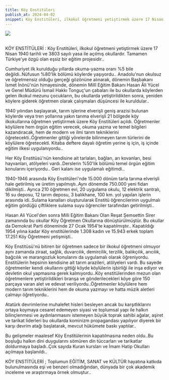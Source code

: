 ```yaml
---
title: Köy Enstitüleri
publish_at: 2024-04-02
snippet: Köy Enstitüleri, ilkokul öğretmeni yetiştirmek üzere 17 Nisan 1940 tarihli ve 3803 sayılı yasa ile açılmış okullardır. Tamamen Türkiye'ye özgü olan eşsiz bir eğitim projesidir..
---
```


<img src=/koyenstitusu.jpg><br><br>

KÖY ENSTİTÜLERİ :
Köy Enstitüleri, ilkokul öğretmeni yetiştirmek üzere 17 Nisan 1940 tarihli ve 3803 sayılı yasa ile açılmış okullardır. Tamamen Türkiye'ye özgü olan eşsiz bir eğitim projesidir..

Cumhuriyet ilk kurulduğu yıllarda okuma-yazma oranı %5 bile değildi..Nüfusun %80'lik bölümü köylerde yaşıyordu..
Anadolu'nun okulsuz ve öğretmensiz olduğu gerçeği gözönüne alınarak, dönemin Başbakanı İsmet İnönü'nün himayesinde, dönemin Millî Eğitim Bakanı Hasan Âli Yücel ve Genel Müdürü İsmail Hakkı Tonguç'un çabaları ile bu okullarda köylerden gelen ilkokul mezunu çocukların, bu okullarda yetiştirildikten sonra, yeniden köylere giderek öğretmen olarak çalışmaları düşüncesi ile kuruldular..

1940 yılından başlayarak, tarım işlerine elverişli geniş arazisi bulunan köylerde veya tren yollarına yakın tarıma elverişli 21 bölgede köy ilkokullarına öğretmen yetiştirmek üzere Köy Enstitüleri açıldı. Öğretmenler köylülere hem örgün eğitim verecek, okuma yazma ve temel bilgileri kazandıracak, hem de modern ve ilmi tarım tekniklerini öğretecekti..Öğretmenler gittiği yörelerde bilinmeyen tarım türlerini de köylülere öğretecekti. Kitaba deftere dayalı öğretim yerine iş için, iş içinde eğitim ilkesi uygulanıyordu..

Her Köy Enstitüsü'nün kendisine ait tarlaları, bağları, arı kovanları, besi hayvanları, atölyeleri vardı..Derslerin %50'lik bölümü temel örgün eğitim konularını içeriyordu.. Geri kalanı ise uygulamalı eğitimdi..

1940-1946 arasında Köy Enstitüleri'nde 15.000 dönüm tarla tarıma elverişli hale getirilmiş ve üretim yapılmıştı..Aynı dönemde 750.000 yeni fidan dikilmişti..
Ayrıca 210 öğretmen evi, 20 uygulama okulu, 12 elektrik santralı, 16 su deposu, 12 tarım deposu, 3 balıkhane, 100 km. yol yapılan işlerin arasında idi..Sulama kanalları oluşturularak Enstitü öğrencilerinin uygulmalı eğitim gördüğü çiftliklere sulama suyu öğrenciler tarafından getirilmişti..

Hasan Ali Yücel'den sonra Milli Eğitim Bakanı Olan Reşat Şemsettin Sirer zamanında bu okullar Köy Öğretmen Okullarına dönüştürülmüştür. Bu okullar da Demokrat Parti döneminde 27 Ocak 1954'te kapatılmıştır.. Kapatıldığı 1954 yılına kadar Köy enstitülerinde 1.308 kadın ve 15.943 erkek toplam 17.251 Köy Öğretmeni yetişmişti..

Köy Enstitüsü'nü bitiren bir öğretmen sadece bir ilkokul öğretmeni olmuyor aynı zamanda ziraat, sağlık, duvarcılık, demircilik, terzilik, balıkçılık, arıcılık, bağcılık ve marangozluk konularını da uygulamalı olarak öğreniyordu. Enstitülerin hepsinin kendisine ait tarım arazileri, atölyeleri vardı. Bu sayede öğretmenler kendi okullarını gittiği köyde köylülerin işbirliği ile inşa ediyor ve devletin okul yapmasına gerek kalmıyordu..Köy enstitülerinden mezun olan öğretmenlere yetiştirildikleri branşa ve gönderilecekleri köye göre 150 parçaya varan alet ve edevat veriliyordu..Öğretmenler köylülere hem modern tarım tekniklerini hem de okuma yazmayı ve hatta müzik aletleri çalmayı öğretiyordu..

Atatürk devrimlerine muhalefet hisleri besleyen ancak bu karşıtlıklarını ortaya koymaya cesaret edemeyen siyasi ve toplumsal yapı ile halkın bilinçlenmesi ve aydınlanmasını istemeyen büyük toprak sahibi ağalar, aşiret ve tarikat liderleri bu okullarda kominizm propagandası yapılıyor diyerek bir karşı devrim atağı başlatarak, mevcut hükümete baskı yaptılar..

Bu gelişmeler maalesef Köy Enstitülerinin kapatılmasına neden oldu..Bu boşluğu halkın dini duygularını sömüren din tüccarları ve tarikatlar doldurmaya başladı..Çok sayıda Kuran kursları ve İmam Hatip Okulları açılmaya başlanıldı..

KÖY ENSTİTÜLERİ ; Toplumun EĞİTİM, SANAT ve KÜLTÜR hayatına katkıda bulunulmasında eşi ve benzeri olmadığından, dünyada bir çok akademik inceleme ve araştırmaya örnek olmuştur..
